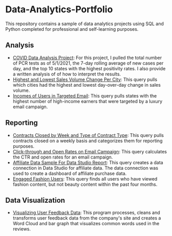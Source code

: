 # Data-Analytics-Portfolio
This repository contains a sample of data analytics projects using SQL and Python completed for professional and self-learning purposes.


## Analysis
* [COVID Data Analysis Project](https://github.com/steph1178/COVID19_testing_analytics/blob/main/Metrics%20Documentation.md): For this project, I pulled the total number of PCR tests as of 5/1/2021, the 7-day rolling average of new cases per day, and the top 10 states with the highest positivity rates. I also provide a written analysis of of how to interpret the results.
* [Highest and Lowest Sales Volume Change Per City](https://github.com/steph1178/Data-Analytics-Portfolio/blob/master/Highest%20and%20Lowest%20Sales%20Volume%20Change%20by%20City): This query pulls which cities had the highest and lowest day-over-day change in sales volume.
* [Incomes of Users in Targeted Email](https://github.com/steph1178/Data-Analytics-Portfolio/blob/master/incomes%20of%20users%20in%20targeted%20email): This query pulls states with the highest number of high-income earners that were targeted by a luxury email campaign.


## Reporting    
* [Contracts Closed by Week and Type of Contract Type](https://github.com/steph1178/Data-Analytics-Portfolio/blob/master/Contract%20Types%20Closed%20Over%20Time): This query pulls contracts closed on a weekly basis and categorizes them for reporting purposes.
* [Click-through and Open Rates on Email Campaign](https://github.com/steph1178/Data-Analytics-Portfolio/blob/master/Email%20Campaign%20CTR%20and%20Open%20Rates): This query calculates the CTR and open rates for an email campaign.   
* [Affiliate Data Sample For Data Studio Report](https://github.com/steph1178/Data-Analytics-Portfolio/blob/master/email%20shoppable%20links%20for%20Data%20Studio%20Dashboard): This query creates a data connection in Data Studio for affiliate data. The data connection was used to create a dashboard of affiliate purchase data.
* [Engaged Fashion Users](https://github.com/steph1178/Data-Analytics-Portfolio/blob/master/Segmented%20engaged%20beauty%20and%20fashion%20users): This query finds all users who have viewed fashion content, but not beauty content within the past four months.    

## Data Visualization
* [Visualizing User Feedback Data](https://github.com/steph1178/Data-Analytics-Portfolio/blob/master/Visualizing%20User%20Feedback%20Data): This program processes, cleans and transforms user feedback data from the company's site and creates a Word Cloud and bar graph that visualizes common words used in the reviews.

